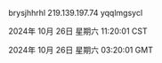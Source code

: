 brysjhhrhl 219.139.197.74 yqqlmgsycl

2024年 10月 26日 星期六 11:20:01 CST

2024年 10月 26日 星期六 03:20:01 GMT
